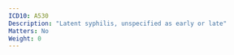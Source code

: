 ```yaml
---
ICD10: A530
Description: "Latent syphilis, unspecified as early or late"
Matters: No
Weight: 0
---
```


